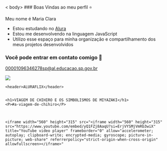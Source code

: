 <head> <link
rel-"stylesheet" href="styles.css"
</head>
< body>
### Boas Vindas ao meu perfil ⭐

Meu nome é Maria Clara

- Estou estudando no [Alura](https://www.alura.com.br)
- Estou me desenvolvendo na linguagem JavaScript
- Utilizo esse espaço para minha organização e compartilhamento dos meus projetos desenvolvidos

### Você pode entrar em contato comigo 💌

00001096346278sp@al.educacao.sp.gov.br


![](https://media1.tenor.com/m/5FVdjaX-w8oAAAAC/mitski-heart.gif)

<head> 
    <link rel="stylesheet " href="styles.css" />
</head>

<body>

    <header>ALURAFLIX</header>


    <h1>VIAGEM DE CHIHIRO E OS SIMBOLISMOS DE MIYAZAKI</h1>
    <P>#a-viagem-de-chihiro</P>



    <iframe width="560" height="315" src="<iframe width="560" height="315" src="https://www.youtube.com/embed/yQ1FZj8AaqU?si=ErjVYSMjVmRb3wiX" title="YouTube video player" frameborder="0" allow="accelerometer; autoplay; clipboard-write; encrypted-media; gyroscope; picture-in-picture; web-share" referrerpolicy="strict-origin-when-cross-origin" allowfullscreen></iframe>"



</body>
